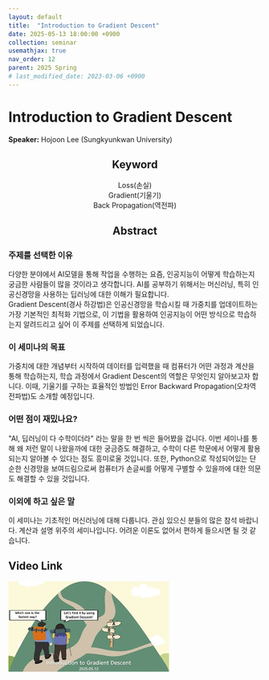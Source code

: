 ```yaml
---
layout: default
title:  "Introduction to Gradient Descent"
date: 2025-05-13 18:00:00 +0900
collection: seminar
usemathjax: true
nav_order: 12
parent: 2025 Spring
# last_modified_date: 2023-03-06 +0900
---
```

# Introduction to Gradient Descent

**Speaker:** Hojoon Lee (Sungkyunkwan University) <br>
   
## <center> Keyword </center>
<center>Loss(손실)</center>
<center>Gradient(기울기)</center>
<center>Back Propagation(역전파)</center>
   
## <center> Abstract </center>

### 주제를 선택한 이유
다양한 분야에서 AI모델을 통해 작업을 수행하는 요즘, 인공지능이 어떻게 학습하는지 궁금한 사람들이 많을 것이라고 생각합니다. AI를 공부하기 위해서는 머신러닝, 특히 인공신경망을 사용하는 딥러닝에 대한 이해가 필요합니다.<br>
Gradient Descent(경사 하강법)은 인공신경망을 학습시킬 때 가중치를 업데이트하는 가장 기본적인 최적화 기법으로, 이 기법을 활용하여 인공지능이 어떤 방식으로 학습하는지 알려드리고 싶어 이 주제를 선택하게 되었습니다.

### 이 세미나의 목표
가중치에 대한 개념부터 시작하여 데이터를 입력했을 때 컴퓨터가 어떤 과정과 계산을 통해 학습하는지, 학습 과정에서 Gradient Descent의 역할은 무엇인지 알아보고자 합니다. 이때, 기울기를 구하는 효율적인 방법인 Error Backward Propagation(오차역전파법)도 소개할 예정입니다.

### 어떤 점이 재밌나요?
"AI, 딥러닝이 다 수학이더라" 라는 말을 한 번 씩은 들어봤을 겁니다. 이번 세미나를 통해 왜 저런 말이 나왔을까에 대한 궁금증도 해결하고, 수학이 다른 학문에서 어떻게 활용되는지 알아볼 수 있다는 점도 흥미로울 것입니다.
또한, Python으로 작성되어있는 단순한 신경망을 보여드림으로써 컴퓨터가 손글씨를 어떻게 구별할 수 있을까에 대한 의문도 해결할 수 있을 것입니다.

### 이외에 하고 싶은 말
이 세미나는 기초적인 머신러닝에 대해 다룹니다. 관심 있으신 분들의 많은 참석 바랍니다. 계산과 설명 위주의 세미나입니다. 어려운 이론도 없어서 편하게 들으시면 될 것 같습니다.

## Video Link

[![Video Label](pictures/12_gradientdescent.jpg)](https://youtu.be/1zEUubtWg5s)
